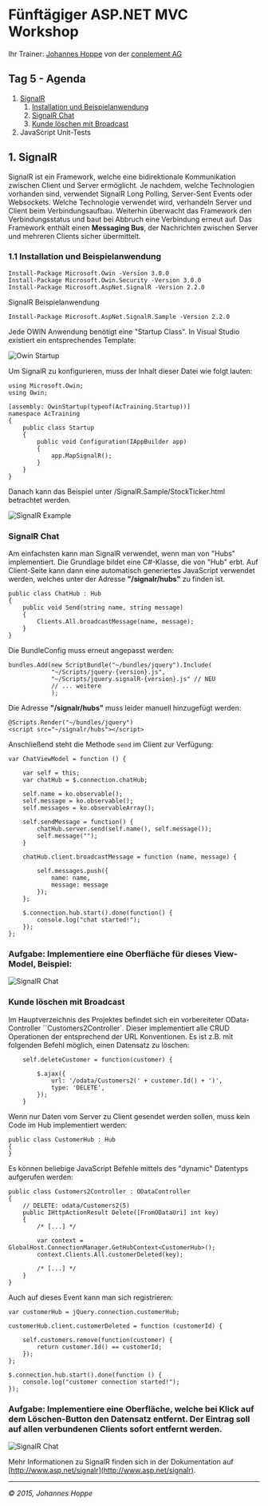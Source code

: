 # Fünftägiger ASP.NET MVC Workshop
Ihr Trainer: [Johannes Hoppe](http://www.haushoppe-its.de) von der [conplement AG](http://www.conplement.de/)

## Tag 5 - Agenda

1. [SignalR](#signalr)
    1. [Installation und Beispielanwendung](#installation)
    2. [SignalR Chat](#chat)
    3. [Kunde löschen mit Broadcast](#customer)
2. JavaScript Unit-Tests


<a name="signalr"></a>
## 1. SignalR

SignalR ist ein Framework, welche eine bidirektionale Kommunikation zwischen Client und Server ermöglicht. Je nachdem, welche Technologien vorhanden sind, verwendet SignalR Long Polling, Server-Sent Events oder Websockets. Welche Technologie verwendet wird, verhandeln Server und Client beim Verbindungsaufbau. Weiterhin überwacht das Framework den Verbindungsstatus und baut bei Abbruch eine Verbindung erneut auf. Das Framework enthält einen **Messaging Bus**, der Nachrichten zwischen Server und mehreren Clients sicher übermittelt.

<a name="installation"></a>
### 1.1 Installation und Beispielanwendung

    Install-Package Microsoft.Owin -Version 3.0.0
    Install-Package Microsoft.Owin.Security -Version 3.0.0
    Install-Package Microsoft.AspNet.SignalR -Version 2.2.0
    

SignalR Beispielanwendung

    Install-Package Microsoft.AspNet.SignalR.Sample -Version 2.2.0

Jede OWIN Anwendung benötigt eine "Startup Class". In Visual Studio existiert ein entsprechendes Template:

![Owin Startup](Images/owin_startup.png)

Um SignalR zu konfigurieren, muss der Inhalt dieser Datei wie folgt lauten:

```
using Microsoft.Owin;
using Owin;

[assembly: OwinStartup(typeof(AcTraining.Startup))]
namespace AcTraining
{
    public class Startup
    {
        public void Configuration(IAppBuilder app)
        {
            app.MapSignalR();
        }
    }
}
```

Danach kann das Beispiel unter
    /SignalR.Sample/StockTicker.html
betrachtet werden.


![SignalR Example](Images/signalr_example.png)



<a name="chat"></a>
### SignalR Chat

Am einfachsten kann man SignalR verwendet, wenn man von "Hubs" implementiert. Die Grundlage bildet eine C#-Klasse, die von "Hub" erbt. Auf Client-Seite kann dann eine automatisch generiertes JavaScript verwendet werden, welches unter der Adresse **"/signalr/hubs"** zu finden ist.   

```
public class ChatHub : Hub
{
    public void Send(string name, string message)
    {
        Clients.All.broadcastMessage(name, message);
    }
}
```

Die BundleConfig muss erneut angepasst werden:

```
bundles.Add(new ScriptBundle("~/bundles/jquery").Include(
            "~/Scripts/jquery-{version}.js",
            "~/Scripts/jquery.signalR-{version}.js" // NEU
            // ... weitere
            );

```

Die Adresse **"/signalr/hubs"** muss leider manuell hinzugefügt werden:

```
@Scripts.Render("~/bundles/jquery")
<script src="~/signalr/hubs"></script>

```

Anschließend steht die Methode `send` im Client zur Verfügung:

```
var ChatViewModel = function () {

    var self = this;
    var chatHub = $.connection.chatHub;
    
    self.name = ko.observable();
    self.message = ko.observable();
    self.messages = ko.observableArray();

    self.sendMessage = function() {
        chatHub.server.send(self.name(), self.message());
        self.message("");
    }

    chatHub.client.broadcastMessage = function (name, message) {

        self.messages.push({
            name: name,
            message: message
        });
    };

    $.connection.hub.start().done(function() {
        console.log("chat started!");
    });
};
```

### Aufgabe: Implementiere eine Oberfläche für dieses View-Model, Beispiel:

![SignalR Chat](Images/signalr_chat.png)



<a name="customer"></a>
### Kunde löschen mit Broadcast

Im Hauptverzeichnis des Projektes befindet sich ein vorbereiteter OData-Controller ``Customers2Controller`.
Dieser implementiert alle CRUD Operationen der entsprechend der URL Konventionen. Es ist z.B. mit folgenden Befehl möglich, einen Datensatz zu löschen:

```
    self.deleteCustomer = function(customer) {
    
        $.ajax({
            url: '/odata/Customers2(' + customer.Id() + ')',
            type: 'DELETE',
        });
    }

```

Wenn nur Daten vom Server zu Client gesendet werden sollen, muss kein Code im Hub implementiert werden:

```
public class CustomerHub : Hub
{
}
````

Es können beliebige JavaScript Befehle mittels des "dynamic" Datentyps aufgerufen werden:

```
public class Customers2Controller : ODataController
{
    // DELETE: odata/Customers2(5)
    public IHttpActionResult Delete([FromODataUri] int key)
    {
        /* [...] */

        var context = GlobalHost.ConnectionManager.GetHubContext<CustomerHub>();
        context.Clients.All.customerDeleted(key);

        /* [...] */
    }
}

```

Auch auf dieses Event kann man sich registrieren:
```
var customerHub = jQuery.connection.customerHub;

customerHub.client.customerDeleted = function (customerId) {

    self.customers.remove(function(customer) {
        return customer.Id() == customerId;
    });
};

$.connection.hub.start().done(function () {
    console.log("customer connection started!");
});
```

### Aufgabe: Implementiere eine Oberfläche, welche bei Klick auf dem Löschen-Button den Datensatz entfernt. Der Eintrag soll auf allen verbundenen Clients sofort entfernt werden.

![SignalR Chat](Images/signalr_customer.png)


Mehr Informationen zu SignalR finden sich in der Dokumentation auf [http://www.asp.net/signalr](http://www.asp.net/signalr).


<hr>

_&copy; 2015, Johannes Hoppe_
